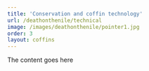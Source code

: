 ```yaml
---
title: 'Conservation and coffin technology'
url: /deathonthenile/technical
image: /images/deathonthenile/pointer1.jpg
order: 3
layout: coffins
---
```


The content goes here

